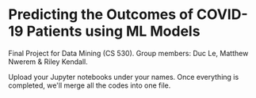 # Predicting the Outcomes of COVID-19 Patients using ML Models
Final Project for Data Mining (CS 530). Group members: Duc Le, Matthew Nwerem &amp; Riley Kendall.

Upload your Jupyter notebooks under your names. Once everything is completed, we'll merge all the codes into one file.
